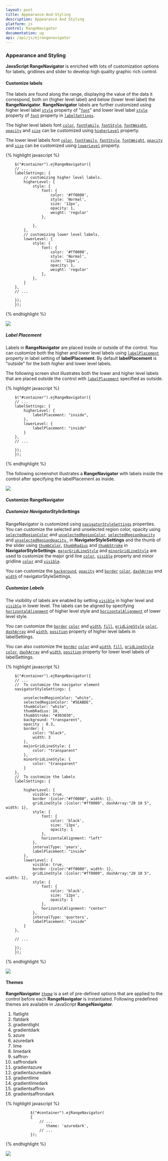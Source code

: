 ```yaml
---
layout: post
title: Appearance-And-Styling
description: Appearance And Styling
platform: js
control: RangeNavigator
documentation: ug
api: /api/js/ejrangenavigator
---
```


### Appearance and Styling

**JavaScript RangeNavigator** is enriched with lots of customization options for labels, gridlines and slider to develop high quality graphic rich control.

#### Customize labels

The labels are found along the range, displaying the value of the data it correspond, both on (higher level label) and below (lower level label) the **RangeNavigator**. **RangeNavigator** labels are further customized using higher level label [`style`](../api/ejrangenavigator#members:labelsettings-higherlevel-style) property of "[`font`](../api/ejrangenavigator#members:labelsettings-higherlevel-style-font)" and lower level label [`style`](../api/ejrangenavigator#members:labelsettings-lowerlevel-style) property of [`font`](../api/ejrangenavigator#members:labelsettings-lowerlevel-style-font) property in [`labelSettings`](../api/ejrangenavigator#members:labelsettings). 

The higher level labels font [`color`](../api/ejrangenavigator#members:labelsettings-higherlevel-style-font-color), [`fontFamily`](../api/ejrangenavigator#members:labelsettings-higherlevel-style-font-fontfamily), [`fontStyle`](../api/ejrangenavigator#members:labelsettings-higherlevel-style-font-fontstyle), [`fontWeight`](../api/ejrangenavigator#members:labelsettings-higherlevel-style-font-fontweight), [`opacity`](../api/ejrangenavigator#members:labelsettings-higherlevel-style-font-opacity) and [`size`](../api/ejrangenavigator#members:labelsettings-higherlevel-style-font-size) can be customized using [`higherLevel`](../api/ejrangenavigator#members:labelsettings-higherlevel) property.

The lower level labels font [`color`](../api/ejrangenavigator#members:labelsettings-lowerlevel-style-font-color), [`fontFamily`](../api/ejrangenavigator#members:labelsettings-lowerlevel-style-font-fontfamily), [`fontStyle`](../api/ejrangenavigator#members:labelsettings-lowerlevel-style-font-fontstyle), [`fontWeight`](../api/ejrangenavigator#members:labelsettings-lowerlevel-style-font-fontweight), [`opacity`](../api/ejrangenavigator#members:labelsettings-lowerlevel-style-font-opacity) and [`size`](../api/ejrangenavigator#members:labelsettings-lowerlevel-style-font-size) can be customized using [`lowerLevel`](../api/ejrangenavigator#members:labelsettings-lowerlevel) property.

{% highlight javascript %}

        $("#container").ejRangeNavigator({
        // ...             
        labelSettings: {
            // customizing higher level labels.
            higherLevel: {
                style: {
                    font: {
                        color: '#ff0000',
                        style: 'Normal',
                        size: '12px',
                        opacity: 1,
                        weight: 'regular'
                    },
        
                },
            },
            // customizing lower level labels.
            lowerLevel: {
                style: {
                    font: {
                        color: '#ff0000',
                        style: 'Normal',
                        size: '12px',
                        opacity: 1,
                        weight: 'regular'
                    },
                },
            }
        },
        // ...             
        
        });
        });

{% endhighlight %}

![](/js/RangeNavigator/Appearance-And-Styling_images/Appearance-And-Styling_img1.png) 


##### Label Placement

Labels in **RangeNavigator** are placed inside or outside of the control. You can customize both the higher and lower level labels using [`labelPlacement`](../api/ejrangenavigator#members:labelsettings-higherlevel-labelplacement) property in label setting of **labelPlacement**. By default **labelPlacement** is "outside" for the both higher and lower level labels.

The following screen shot illustrates both the lower and higher level labels that are placed outside the control with [`labelPlacement`](../api/ejrangenavigator#members:labelsettings-lowerlevel-labelplacement) specified as outside.

{% highlight javascript %}

        $("#container").ejRangeNavigator({
        // ...             
        labelSettings: {
            higherLevel: {
                labelPlacement: "inside",
            },
            lowerLevel: {
                labelPlacement: "inside"
            }
        },
        // ...             
        
        });
        });

{% endhighlight %}


The following screenshot illustrates a **RangeNavigator** with labels inside the control after specifying the labelPlacement as inside.



![](/js/RangeNavigator/Appearance-And-Styling_images/Appearance-And-Styling_img2.png) 

#### Customize RangeNavigator

##### Customize NavigatorStyleSettings
RangeNavigator is customized using [`navigatorStyleSettings`](../api/ejrangenavigator#members:navigatorstylesettings) properties. You can customize the selected and unselected region color, opacity using [`selectedRegionColor`](../api/ejrangenavigator#members:navigatorstylesettings-selectedregioncolor) and [`unselectedRegionColor`](../api/ejrangenavigator#members:navigatorstylesettings-unselectedregioncolor), [`selectedRegionOpacity`](../api/ejrangenavigator#members:navigatorstylesettings-selectedregionopacity) and [`unselectedRegionOpacity `](../api/ejrangenavigator#members:navigatorstylesettings-unselectedregionopacity) in **NavigatorStyleSettings** and the thumb of the slider using [`thumbColor`](../api/ejrangenavigator#members:navigatorstylesettings-thumbcolor), [`thumbRadius`](../api/ejrangenavigator#members:navigatorstylesettings-thumbradius) and [`thumbStroke`](../api/ejrangenavigator#members:navigatorstylesettings-thumbstroke) in **NavigatorStyleSettings**.  [`majorGridLineStyle`](../api/ejrangenavigator#members:navigatorstylesettings-majorgridlinestyle) and [`minorGridLineStyle`](../api/ejrangenavigator#members:navigatorstylesettings-minorgridlinestyle) are used to customize the major grid line [`color`](../api/ejrangenavigator#members:navigatorstylesettings-majorgridlinestyle-color), [`visible`](../api/ejrangenavigator#members:navigatorstylesettings-majorgridlinestyle-visible) property and minor gridline [`color`](../api/ejrangenavigator#members:navigatorstylesettings-minorgridlinestyle-color) and [`visible`](../api/ejrangenavigator#members:navigatorstylesettings-minorgridlinestyle-visible).

You can customize the [`background`](../api/ejrangenavigator#members:navigatorstylesettings-background), [`opacity`](../api/ejrangenavigator#members:navigatorstylesettings-opacity) and [`border`](../api/ejrangenavigator#members:navigatorstylesettings-border) [`color`](../api/ejrangenavigator#members:navigatorstylesettings-border-color), [`dashArray`](../api/ejrangenavigator#members:navigatorstylesettings-border-dasharray) and [`width`](../api/ejrangenavigator#members:navigatorstylesettings-border-width) of navigatorStyleSettings.

##### Customize Labels
The visibility of labels are enabled by setting [`visible`](../api/ejrangenavigator#members:labelsettings-higherlevel-visible) in higher level and [`visible`](../api/ejrangenavigator#members:labelsettings-lowerlevel-visible) in lower level. The labels can be aligned by specifying [`horizontalAlignment`](../api/ejrangenavigator#members:labelsettings-higherlevel-style-horizontalalignment) of higher level style and [`horizontalAlignment`](../api/ejrangenavigator#members:labelsettings-lowerlevel-style-horizontalalignment) of lower level style. 

You can customize the [`border`](../api/ejrangenavigator#members:labelsettings-higherlevel-border) [`color`](../api/ejrangenavigator#members:labelsettings-higherlevel-border-color) and [`width`](../api/ejrangenavigator#members:labelsettings-higherlevel-border-width), [`fill`](../api/ejrangenavigator#members:labelsettings-higherlevel-fill), [`gridLineStyle`](../api/ejrangenavigator#members:labelsettings-higherlevel-gridlinestyle) [`color`](../api/ejrangenavigator#members:labelsettings-higherlevel-gridlinestyle-color), [`dashArray`](../api/ejrangenavigator#members:labelsettings-higherlevel-gridlinestyle-dasharray) and [`width`](../api/ejrangenavigator#members:labelsettings-higherlevel-gridlinestyle-width), [`position`](../api/ejrangenavigator#members:labelsettings-higherlevel-position) property of higher level labels in labelSettings. 

You can also customize the [`border`](../api/ejrangenavigator#members:labelsettings-lowerlevel-border) [`color`](../api/ejrangenavigator#members:labelsettings-lowerlevel-border-color) and [`width`](../api/ejrangenavigator#members:labelsettings-lowerlevel-border-width), [`fill`](../api/ejrangenavigator#members:labelsettings-lowerlevel-fill), [`gridLineStyle`](../api/ejrangenavigator#members:labelsettings-lowerlevel-gridlinestyle) [`color`](../api/ejrangenavigator#members:labelsettings-lowerlevel-gridlinestyle-color), [`dashArray`](../api/ejrangenavigator#members:labelsettings-lowerlevel-gridlinestyle-dasharray) and [`width`](../api/ejrangenavigator#members:labelsettings-lowerlevel-gridlinestyle-width), [`position`](../api/ejrangenavigator#members:labelsettings-lowerlevel-position) property for lower level labels of labelSettings. 

{% highlight javascript %}

        $("#container").ejRangeNavigator({
        // ...    
        //  To customize the navigator element     
        navigatorStyleSettings: {
        
            unselectedRegionColor: "white",
            selectedRegionColor: "#5EABDE",
            thumbColor: "white",
            thumbRadius: 10,
            thumbStroke: "#303030",
            background: "transparent",
            opacity : 0.3,
            border: {
                color: "black",
                width: 3
            },
            majorGridLineStyle: {
                color: "transparent"
            },
            minorGridLineStyle: {
                color: "transparent"
            }
        },
        //  To customize the labels
        labelSettings: {
        
            higherLevel: {
                visible: true,
                border :{color:"#ff0000", width: 1},
                gridLineStyle :{color:"#ff0000", dashArray:"20 10 5", width: 1},
                style: {
                    font: {
                        color: 'black',
                        size: '13px',
                        opacity: 1
                    },
                    horizontalAlignment: "left"
                },
                intervalType: 'years',
                labelPlacement: "inside"
            },
            lowerLevel: {
                visible: true,
                border :{color:"#ff0000", width: 1},
                gridLineStyle :{color:"#ff0000", dashArray:"20 10 5", width: 1},
                style: {
                    font: {
                        color: 'black',
                        size: '12px',
                        opacity: 1
                    },
                    horizontalAlignment: "center"
                },
                intervalType: 'quarters',
                labelPlacement: "inside"
            }
        },
        
        // ...             
        
        });
        });


{% endhighlight %}



![](/js/RangeNavigator/Appearance-And-Styling_images/Appearance-And-Styling_img3.png) 

#### Themes

**RangeNavigator** [`theme`](../api/ejrangenavigator#members:theme) is a set of pre-defined options that are applied to the control before each **RangeNavigator** is instantiated. Following predefined themes are available in JavaScript **RangeNavigator**.

1. flatlight
2. flatdark
3. gradientlight 
4. gradientdark 
5. azure                      
6. azuredark               
7. lime 
8. limedark
9. saffron
10. saffrondark
11. gradientazure
12. gradientazuredark
13. gradientlime
14. gradientlimedark
15. gradientsaffron
16. gradientsaffrondark

{% highlight javascript %}


               $("#container").ejRangeNavigator(
               {   
                   // ...              
                      theme: 'azuredark',
                   // ...             
               });


{% endhighlight %}



![](/js/RangeNavigator/Appearance-And-Styling_images/Appearance-And-Styling_img4.png) 

